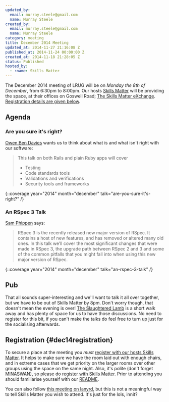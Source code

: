 ```yaml
--- 
updated_by: 
  email: murray.steele@gmail.com
  name: Murray Steele
created_by: 
  email: murray.steele@gmail.com
  name: Murray Steele
category: meeting
title: December 2014 Meeting
updated_at: 2014-11-27 21:16:08 Z
published_at: 2014-11-24 00:00:00 Z
created_at: 2014-11-18 21:28:05 Z
status: Published
hosted_by:
  - :name: Skills Matter
---
```


The December 2014 meeting of LRUG will be on *Monday the 8th of December*, from 6:30pm to 8:00pm.  Our hosts [Skills Matter](http://skillsmatter.com/) will be providing the space, at their offices on Goswell Road; [The Skills Matter eXchange](https://skillsmatter.com/locations/96-skills-matter-exchange).  <a href="#dec14registration">Registration details are given below</a>.

## Agenda

### Are you sure it's right?

[Owen Ben Davies](http://www.obduk.com/) wants us to think about what is and what isn't right with our software:

> This talk on both Rails and plain Ruby apps will cover
>
> * Testing
> * Code standards tools
> * Validations and verifications
> * Security tools and frameworks

{::coverage year="2014" month="december" talk="are-you-sure-it's-right?" /}

### An RSpec 3 Talk

[Sam Phippen](http://samphippen.com/) says:

> RSpec 3 is the recently released new major version of 
> RSpec. It contains a host of new features, and has 
> removed or altered many old ones. In this talk we’ll 
> cover the most significant changes that were made in 
> RSpec 3, the upgrade path between RSpec 2 and 3 and 
> some of the common pitfalls that you might fall into
> when using this new major version of RSpec.

{::coverage year="2014" month="december" talk="an-rspec-3-talk" /}

## Pub

That all sounds super-interesting and we'll want to talk it all over together, but we have to be out of Skills Matter by 8pm.  Don't worry though, that doesn't mean the evening is over!  [The Slaughtered Lamb](http://www.theslaughteredlambpub.com/) is a short walk away and has plenty of space for us to have those discussions. No need to register for this bit, if you can't make the talks do feel free to turn up just for the socialising afterwards.

## Registration {#dec14registration}

To secure a place at the meeting you *must* [register with our hosts Skills Matter](https://www.skillsmatter.com/meetups/6759-lrug-december-meetup).  It helps to make sure we have the room laid out with enough chairs, and in extreme cases that we get priority on the larger rooms over other groups using the space on the same night.  Also, it's polite (don't forget [MINASWAN](http://oreilly.com/ruby/excerpts/ruby-learning-rails/ruby-glossary.html#I_indexterm_d1e32036)), so please do [register with Skills Matter](https://www.skillsmatter.com/meetups/6759-lrug-december-meetup).  Prior to attending you should familiarise yourself with our [README](http://readme.lrug.org/).

You can also follow [this meeting on lanyrd](http://lanyrd.com/2014/lrug-december/), but this is not a meaningful way to tell Skills Matter you wish to attend.  It's just for the lols, innit?
